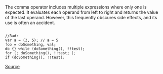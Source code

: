 The comma operator includes multiple expressions where only one is expected. It evaluates each operand from left to right and returns the value of the last operand. However, this frequently obscures side effects, and its use is often an accident.

```

//Bad:
var a = (3, 5); // a = 5
foo = doSomething, val;
do {} while (doSomething(), !!test);
for (; doSomething(), !!test; );
if (doSomething(), !!test);

```

[Source](http://eslint.org/docs/rules/no-sequences)
